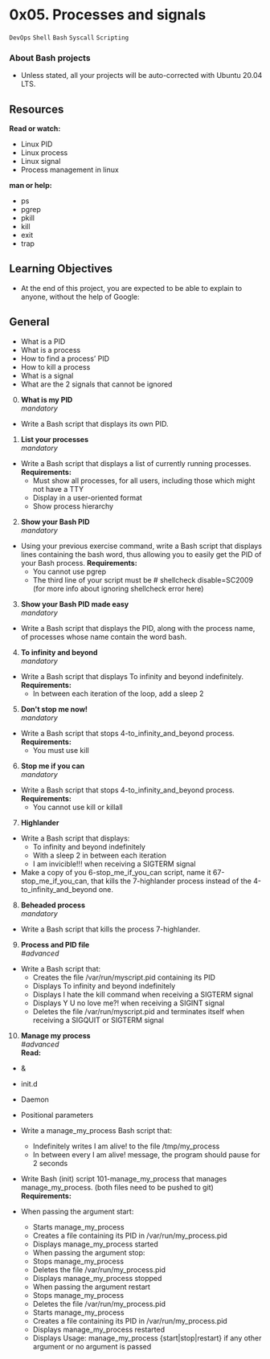 # 0x05. Processes and signals
`DevOps` `Shell` `Bash` `Syscall` `Scripting`

### About Bash projects
- Unless stated, all your projects will be auto-corrected with Ubuntu 20.04 LTS.

## Resources
**Read or watch:** <br>
- Linux PID
- Linux process
- Linux signal
- Process management in linux

**man or help:**
- ps
- pgrep
- pkill
- kill
- exit
- trap

## Learning Objectives
- At the end of this project, you are expected to be able to explain to anyone, without the help of Google:

## General
- What is a PID
- What is a process
- How to find a process’ PID
- How to kill a process
- What is a signal
- What are the 2 signals that cannot be ignored

0. **What is my PID** <br>
*mandatory*
- Write a Bash script that displays its own PID.

1. **List your processes** <br>
*mandatory*
- Write a Bash script that displays a list of currently running processes.
**Requirements:**
  - Must show all processes, for all users, including those which might not have a TTY
  - Display in a user-oriented format
  - Show process hierarchy

2. **Show your Bash PID** <br>
*mandatory*
- Using your previous exercise command, write a Bash script that displays lines containing the bash word, thus allowing you to easily get the PID of your Bash process.
**Requirements:** <br>
  - You cannot use pgrep
  - The third line of your script must be # shellcheck disable=SC2009 (for more info about ignoring shellcheck error here)

3. **Show your Bash PID made easy** <br>
*mandatory*
- Write a Bash script that displays the PID, along with the process name, of processes whose name contain the word bash.

4. **To infinity and beyond** <br>
*mandatory*
- Write a Bash script that displays To infinity and beyond indefinitely.
**Requirements:**
  - In between each iteration of the loop, add a sleep 2

5. **Don't stop me now!** <br>
*mandatory*
- Write a Bash script that stops 4-to_infinity_and_beyond process.
**Requirements:**
  - You must use kill

6. **Stop me if you can** <br>
*mandatory*
- Write a Bash script that stops 4-to_infinity_and_beyond process.
**Requirements:**
  - You cannot use kill or killall

7. **Highlander** <br>
- Write a Bash script that displays:
  - To infinity and beyond indefinitely
  - With a sleep 2 in between each iteration
  - I am invicible!!! when receiving a SIGTERM signal
- Make a copy of you 6-stop_me_if_you_can script, name it 67-stop_me_if_you_can, that kills the 7-highlander process instead of the 4-to_infinity_and_beyond one.

8. **Beheaded process** <br>
*mandatory*
- Write a Bash script that kills the process 7-highlander.

9. **Process and PID file** <br>
*#advanced*
- Write a Bash script that:
  - Creates the file /var/run/myscript.pid containing its PID
  - Displays To infinity and beyond indefinitely
  - Displays I hate the kill command when receiving a SIGTERM signal
  - Displays Y U no love me?! when receiving a SIGINT signal
  - Deletes the file /var/run/myscript.pid and terminates itself when receiving a SIGQUIT or SIGTERM signal

10. **Manage my process** <br>
*#advanced* <br>
**Read:**
  - &
  - init.d
  - Daemon
  - Positional parameters

- Write a manage_my_process Bash script that:
  - Indefinitely writes I am alive! to the file /tmp/my_process
  - In between every I am alive! message, the program should pause for 2 seconds

- Write Bash (init) script 101-manage_my_process that manages manage_my_process. (both files need to be pushed to git)
**Requirements:**
- When passing the argument start:
  - Starts manage_my_process
  - Creates a file containing its PID in /var/run/my_process.pid
  - Displays manage_my_process started
  - When passing the argument stop:
  - Stops manage_my_process
  - Deletes the file /var/run/my_process.pid
  - Displays manage_my_process stopped
  - When passing the argument restart
  - Stops manage_my_process
  - Deletes the file /var/run/my_process.pid
  - Starts manage_my_process
  - Creates a file containing its PID in /var/run/my_process.pid
  - Displays manage_my_process restarted
  - Displays Usage: manage_my_process {start|stop|restart} if any other argument or no argument is passed

